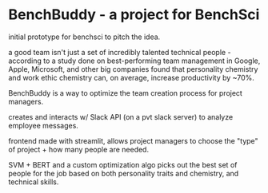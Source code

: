 # BenchBuddy - a project for BenchSci

initial prototype for benchsci to pitch the idea. 

a good team isn't just a set of incredibly talented technical people - according to a study done on best-performing team management in Google, Apple, Microsoft, and other big companies found that personality chemistry and work ethic chemistry can, on average, increase productivity by ~70%.

BenchBuddy is a way to optimize the team creation process for project managers.

creates and interacts w/ Slack API (on a pvt slack server) to analyze employee messages.

frontend made with streamlit, allows project managers to choose the "type" of project + how many people are needed.

SVM + BERT and a custom optimization algo picks out the best set of people for the job based on both personality traits and chemistry, and technical skills.
